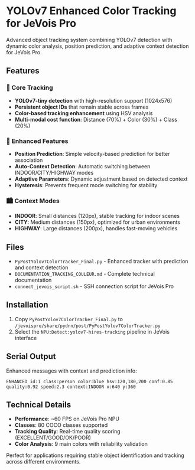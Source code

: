# YOLOv7 Enhanced Color Tracking for JeVois Pro

Advanced object tracking system combining YOLOv7 detection with dynamic color analysis, position prediction, and adaptive context detection for JeVois Pro.

## Features

### 🎯 Core Tracking
- **YOLOv7-tiny detection** with high-resolution support (1024x576)
- **Persistent object IDs** that remain stable across frames
- **Color-based tracking enhancement** using HSV analysis
- **Multi-modal cost function**: Distance (70%) + Color (30%) + Class (20%)

### 🚀 Enhanced Features
- **Position Prediction**: Simple velocity-based prediction for better association
- **Auto-Context Detection**: Automatic switching between INDOOR/CITY/HIGHWAY modes
- **Adaptive Parameters**: Dynamic adjustment based on detected context
- **Hysteresis**: Prevents frequent mode switching for stability

### 🏙️ Context Modes
- **INDOOR**: Small distances (120px), stable tracking for indoor scenes
- **CITY**: Medium distances (150px), optimized for urban environments  
- **HIGHWAY**: Large distances (200px), handles fast-moving vehicles

## Files

- `PyPostYolov7ColorTracker_Final.py` - Enhanced tracker with prediction and context detection
- `DOCUMENTATION_TRACKING_COULEUR.md` - Complete technical documentation
- `connect_jevois_script.sh` - SSH connection script for JeVois Pro

## Installation

1. Copy `PyPostYolov7ColorTracker_Final.py` to `/jevoispro/share/pydnn/post/PyPostYolov7ColorTracker.py`
2. Select the `NPU:Detect:yolov7-hires-tracking` pipeline in JeVois interface

## Serial Output

Enhanced messages with context and prediction info:
```
ENHANCED id:1 class:person color:blue hsv:120,180,200 conf:0.85 quality:0.92 speed:2.3 context:INDOOR x:640 y:360
```

## Technical Details

- **Performance**: ~60 FPS on JeVois Pro NPU
- **Classes**: 80 COCO classes supported
- **Tracking Quality**: Real-time quality scoring (EXCELLENT/GOOD/OK/POOR)
- **Color Analysis**: 9 main colors with reliability validation

Perfect for applications requiring stable object identification and tracking across different environments.